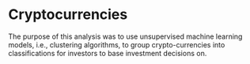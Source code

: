 # Cryptocurrencies
The purpose of this analysis was to use unsupervised machine learning models, i.e., clustering algorithms, to group crypto-currencies into classifications for investors to base investment decisions on.
